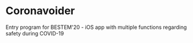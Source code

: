 # Coronavoider

Entry program for BESTEM'20 - iOS app with multiple functions regarding safety during COVID-19
